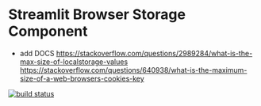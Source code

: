 
# Streamlit Browser Storage Component

- add DOCS
https://stackoverflow.com/questions/2989284/what-is-the-max-size-of-localstorage-values
https://stackoverflow.com/questions/640938/what-is-the-maximum-size-of-a-web-browsers-cookies-key

[![build status](https://github.com/kosfera/streamlit-browser-storage/workflows/lint_and_test/badge.svg?branch=master)](https://github.com/kosfera/streamlit-browser-storage/actions)
